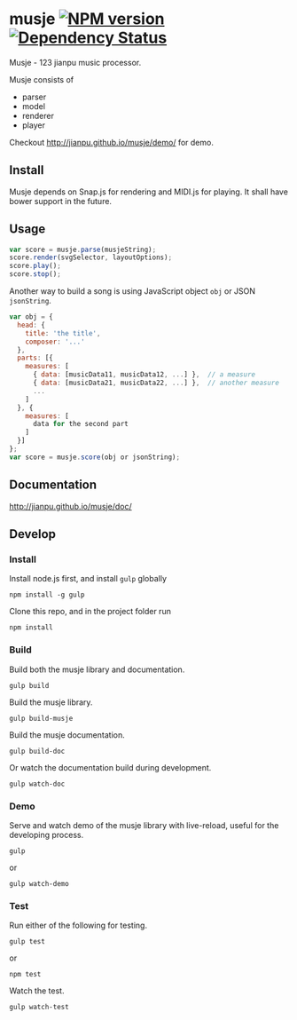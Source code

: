 # musje [![NPM version][npm-image]][npm-url] [![Dependency Status][depstat-image]][depstat-url]

Musje - 123 jianpu music processor.

Musje consists of

- parser
- model
- renderer
- player

Checkout http://jianpu.github.io/musje/demo/ for demo.

## Install

Musje depends on Snap.js for rendering and MIDI.js for playing.
It shall have bower support in the future.

## Usage

```js
var score = musje.parse(musjeString);
score.render(svgSelector, layoutOptions);
score.play();
score.stop();
```

Another way to build a song is using JavaScript object `obj` or
JSON `jsonString`.

```js
var obj = {
  head: {
    title: 'the title',
    composer: '...'
  },
  parts: [{
    measures: [
      { data: [musicData11, musicData12, ...] },  // a measure
      { data: [musicData21, musicData22, ...] },  // another measure
      ...
    ]
  }, {
    measures: [
      data for the second part
    ]
  }]
};
var score = musje.score(obj or jsonString);
```

## Documentation

http://jianpu.github.io/musje/doc/


## Develop

### Install

Install node.js first, and install `gulp` globally
```
npm install -g gulp
```

Clone this repo, and in the project folder run
```
npm install
```


### Build

Build both the musje library and documentation.
```
gulp build
```

Build the musje library.
```
gulp build-musje
```

Build the musje documentation.
```
gulp build-doc
```

Or watch the documentation build during development.
```
gulp watch-doc
```


### Demo

Serve and watch demo of the musje library with live-reload, useful for the developing process.

```
gulp
```
or
```
gulp watch-demo
```

### Test

Run either of the following for testing.

```
gulp test
```
or
```
npm test
```

Watch the test.
```
gulp watch-test
```



[npm-url]: https://npmjs.org/package/musje
[npm-image]: https://badge.fury.io/js/musje.png

[depstat-url]: https://david-dm.org/jianpu/musje
[depstat-image]: https://david-dm.org/jianpu/musje.png
